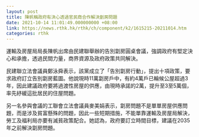 ```yaml
---
layout: post
title: 陳帆稱政府有決心透過官民商合作解決劏房問題
date: 2021-10-14 11:01:49.000000000 +08:00
link: https://news.rthk.hk/rthk/ch/component/k2/1615215-20211014.htm
categories: rthk
---
```


運輸及房屋局局長陳帆出席由民建聯舉辦的告別劏房圓桌會議，強調政府有堅定決心和承擔，透過民間力量，商界資源及政府政策共同解決。 

民建聯立法會議員鄭泳舜表示，該黨成立了「告別劏房行動」，提出十項政策，要求政府訂立告別劏房藍圖。他說現時11萬劏房戶中，有約4萬戶已輪候公屋超過3年，因此建議政府要將過渡性房屋的供應，由現時承諾的2萬，提升至3至5萬個，率先紓緩這批居民的住屋問題。 

另一名參與會議的工聯會立法會議員麥美娟表示，劏房問題不是單單房屋供應問題，而是涉及貧富懸殊的問題，因此一些短期措施，不能單靠運輸及房屋局解決，勞工及福利局亦要有滅貧政策配合。她認為，政府要訂立時間目標，建議在2035年之前解決劏房問題。
